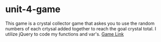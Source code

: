 # unit-4-game
This game is a crystal collector game that askes you to use the random numbers of each crtysal added together to reach the goal crystal total.
I utilize jQuery to code my functions and var's.
[Game Link](https://janthonybright.github.io/unit-4-game/)
